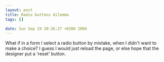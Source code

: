 ```yaml
--- 
layout: post
title: Radio buttons dilemma
tags: []

date: Sun Sep 19 20:26:27 +0200 2004
---
```

What if in a form I select a radio button by mistake, when I didn't want to make a choice? I guess I would just reload the page, or else hope that the designer put a 'reset' button.
